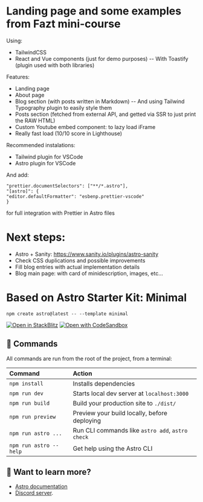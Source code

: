 # Landing page and some examples from Fazt mini-course

Using:

- TailwindCSS
- React and Vue components (just for demo purposes)
  -- With Toastify (plugin used with both libraries)

Features:

- Landing page
- About page
- Blog section (with posts written in Markdown) -- And using Tailwind Typography plugin to easily style them
- Posts section (fetched from external API, and getted via SSR to just print the RAW HTML)
- Custom Youtube embed component: to lazy load iFrame
- Really fast load (10/10 score in Lighthouse)

Recommended instalations:

- Tailwind plugin for VSCode
- Astro plugin for VSCode

And add:

```
"prettier.documentSelectors": ["**/*.astro"],
"[astro]": {
"editor.defaultFormatter": "esbenp.prettier-vscode"
}
```

for full integration with Prettier in Astro files

# Next steps:

- Astro + Sanity: https://www.sanity.io/plugins/astro-sanity
- Check CSS duplications and possible improvements
- Fill blog entries with actual implementation details
- Blog main page: with card of minidescription, images, etc...

# Based on Astro Starter Kit: Minimal

```
npm create astro@latest -- --template minimal
```

[![Open in StackBlitz](https://developer.stackblitz.com/img/open_in_stackblitz.svg)](https://stackblitz.com/github/withastro/astro/tree/latest/examples/minimal)
[![Open with CodeSandbox](https://assets.codesandbox.io/github/button-edit-lime.svg)](https://codesandbox.io/s/github/withastro/astro/tree/latest/examples/minimal)

## 🧞 Commands

All commands are run from the root of the project, from a terminal:

| Command                | Action                                           |
| :--------------------- | :----------------------------------------------- |
| `npm install`          | Installs dependencies                            |
| `npm run dev`          | Starts local dev server at `localhost:3000`      |
| `npm run build`        | Build your production site to `./dist/`          |
| `npm run preview`      | Preview your build locally, before deploying     |
| `npm run astro ...`    | Run CLI commands like `astro add`, `astro check` |
| `npm run astro --help` | Get help using the Astro CLI                     |

## 👀 Want to learn more?

- [Astro documentation](https://docs.astro.build)
- [Discord server](https://astro.build/chat).
